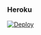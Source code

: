 ### Heroku
[![Deploy](https://www.herokucdn.com/deploy/button.svg)](https://heroku.com/deploy?template=https://github.com/xJoniYT/SuperDP)
